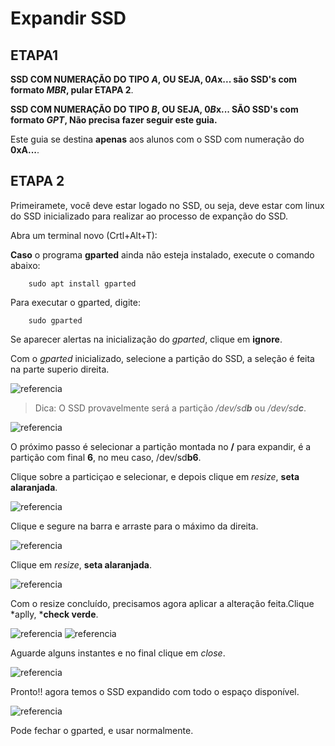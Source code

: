 # Expandir SSD

## ETAPA1

**SSD COM NUMERAÇÃO DO TIPO *A*, OU SEJA, 0*A*x... são SSD's com formato *MBR*, pular ETAPA 2**.
 
**SSD COM NUMERAÇÃO DO TIPO *B*, OU SEJA, 0*B*x... SÃO SSD's com formato *GPT*, Não precisa fazer seguir este guia.**

Este guia se destina **apenas** aos alunos com o SSD com numeração do **0xA...**.

 ## ETAPA 2

Primeiramete, você deve estar logado no SSD, ou seja, deve estar com linux do SSD inicializado para realizar ao processo de expanção do SSD. 

Abra um terminal novo (Crtl+Alt+T):

**Caso** o programa **gparted** ainda não esteja instalado, execute o comando abaixo:

        sudo apt install gparted

Para executar o gparted, digite:

        sudo gparted

Se aparecer alertas na inicialização do *gparted*, clique em **ignore**.

Com o *gparted* inicializado, selecione a partição do SSD, a seleção é feita na parte superio direita. 

![referencia](img/gparted1.png)

>Dica: O SSD provavelmente será a partição */dev/sd**b*** ou */dev/sd**c***.

![referencia](img/gparted2.png)


O próximo passo é selecionar a partição montada no **/** para expandir, é a partição com final **6**, no meu caso,  /dev/sd**b6**. 

Clique sobre a particiçao e selecionar, e depois clique em *resize*, **seta alaranjada**. 

![referencia](img/gparted3.png)


Clique e segure na barra e arraste para o máximo da direita.

![referencia](img/gparted4.png)


Clique em *resize*, **seta alaranjada**. 

![referencia](img/gparted5.png)


Com o resize concluído, precisamos agora aplicar a alteração feita.Clique *aplly, ***check verde**.

![referencia](img/gparted6.png)
![referencia](img/gparted7.png)

Aguarde alguns instantes e no final clique em *close*.

![referencia](img/gparted8.png)

Pronto!! agora temos o SSD expandido com todo o espaço disponível. 

![referencia](img/gparted9.png)

Pode fechar o gparted, e usar normalmente.





 
